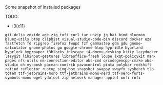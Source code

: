 Some snapshot of installed packages

TODO:

- i3(x11)

`git-delta zoxide age zig tofi curl tar unzip jq bat bind blueman bluez-utils btop cliphist visual-studio-code-bin discord docker eza fastfetch fd ripgrep firefox fwupd fzf gammastep gdm gdu gnome-calculator gnome-photos go google-chrome htop hypridle hyprland hyprlock hyprpaper i3blocks inkscape j4-dmenu-desktop kitty lazydocker lazygit libinput-gestures libreoffice-fresh loupe lxqt-policykit man-pages nfs-utils nm-connection-editor obs-cmd qrcodegencpp-cmake obs-studio oh-my-posh pacman-contrib pavucontrol pinta polybar redshift refind reflector rustup sing-box snapshot swappy swayfx sysbench tlp totem ttf-jetbrains-mono ttf-jetbrains-mono-nerd ttf-nerd-fonts-symbols-mono wget ydotool zip network-manager-applet wofi rofi`
